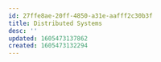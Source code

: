 ```yaml
---
id: 27ffe8ae-20ff-4850-a31e-aafff2c30b3f
title: Distributed Systems
desc: ''
updated: 1605473137862
created: 1605473132294
---
```


